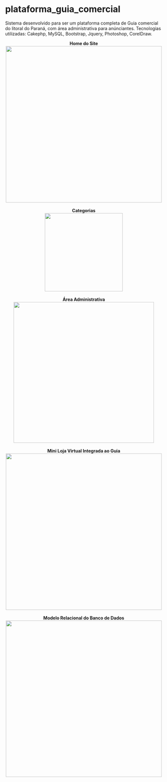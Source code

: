 # plataforma_guia_comercial
Sistema desenvolvido para ser um plataforma completa de Guia comercial do litoral do Paraná, com área administrativa para anúnciantes. Tecnologias utilizadas: Cakephp, MySQL, Bootstrap, Jquery, Photoshop, CorelDraw.

<div align="center">
  <b>Home do Site</b>
</div>
<div align="center">
<img src="https://user-images.githubusercontent.com/29738868/127546166-136194e7-5b37-4fb3-8a84-b8e246210bfd.png" width="500" heigth="300">
</div>

<br>

<div align="center">
  <b>Categorias</b>
</div>
<div align="center">
<img src="https://user-images.githubusercontent.com/29738868/127546526-9b151c02-4bc7-4408-9652-621aa4937872.jpg" width="250" heigth="400">
</div>

<br>

<div align="center">
  <b>Área Administrativa</b>
</div>
<div align="center">
<img src="https://user-images.githubusercontent.com/29738868/127548047-40627d61-b091-493b-bea3-ca2691acd945.png" width="450" heigth="300">
</div>

<br>

<div align="center">
  <b>Mini Loja Virtual Integrada ao Guia</b>
</div>
<div align="center">
  <img src="https://user-images.githubusercontent.com/29738868/127548337-200866c4-9027-4d8e-a8ac-09c95421e45d.jpg" width="500" heigth="300">
</div>

<br>

<div align="center">
  <b>Modelo Relacional do Banco de Dados</b>
</div>
<div align="center">
<img src="https://user-images.githubusercontent.com/29738868/127547372-6f65a172-87ce-4f73-a621-144d8d31b072.png" width="500" heigth="370">
</div>
